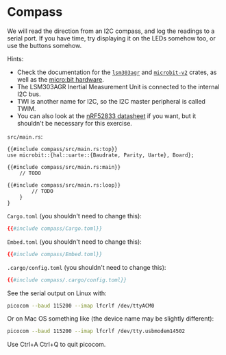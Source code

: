 # Compass

We will read the direction from an I2C compass, and log the readings to a serial port. If you have
time, try displaying it on the LEDs somehow too, or use the buttons somehow.

Hints:

- Check the documentation for the [`lsm303agr`](https://docs.rs/lsm303agr/latest/lsm303agr/) and
  [`microbit-v2`](https://docs.rs/microbit-v2/latest/microbit/) crates, as well as the
  [micro:bit hardware](https://tech.microbit.org/hardware/).
- The LSM303AGR Inertial Measurement Unit is connected to the internal I2C bus.
- TWI is another name for I2C, so the I2C master peripheral is called TWIM.
- You can also look at the
  [nRF52833 datasheet](https://infocenter.nordicsemi.com/pdf/nRF52833_PS_v1.5.pdf) if you want, but
  it shouldn't be necessary for this exercise.

`src/main.rs`:

```rust,compile_fail
{{#include compass/src/main.rs:top}}
use microbit::{hal::uarte::{Baudrate, Parity, Uarte}, Board};

{{#include compass/src/main.rs:main}}
    // TODO

{{#include compass/src/main.rs:loop}}
        // TODO
    }
}
```

`Cargo.toml` (you shouldn't need to change this):

```toml
{{#include compass/Cargo.toml}}
```

`Embed.toml` (you shouldn't need to change this):

```toml
{{#include compass/Embed.toml}}
```

`.cargo/config.toml` (you shouldn't need to change this):

```toml
{{#include compass/.cargo/config.toml}}
```

See the serial output on Linux with:

```sh
picocom --baud 115200 --imap lfcrlf /dev/ttyACM0
```

Or on Mac OS something like (the device name may be slightly different):

```sh
picocom --baud 115200 --imap lfcrlf /dev/tty.usbmodem14502
```

Use Ctrl+A Ctrl+Q to quit picocom.
